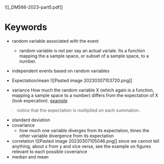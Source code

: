![[_DM566-2023-part5.pdf]]

# Keywords
* random variable associated with the event
	* random variable is not per say an actual variale. Its a function mapping the a sample space, or subset of a sample space, to a number.
* independent events based on random variables
* Expectation/mean
![[Pasted image 20230307103720.png]]

* variance
How much the random variable X (which again is a function, mapping a sample space to a number) differs from the expectation of X (look expecation).
[example](_DM566-2023-part5.pdf#page=25)
> notice that the expectation is multiplied on each summation.

* standard deviation
* covariance
	* how much one variable diverges from its expectation, times the other variable divergence from its expectation
* correlation
![[Pasted image 20230307105046.png]]
since we cannot tell anything, about x from y and vice versa, see the example on figures relevant to each possible coveriance
* median and mean

